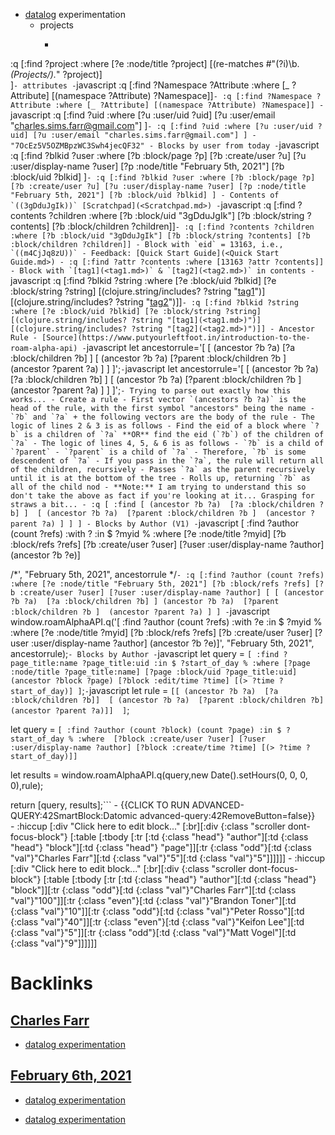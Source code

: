 - [datalog](<datalog.md>) experimentation
    - projects
        - ```javascript
:q [:find ?project
	:where 
    	[?e :node/title ?project]
		[(re-matches #"(?i)\b.*(Projects/).*" ?project)]	  
	]```
    - attributes
        - ```javascript
:q [:find ?Namespace ?Attribute
 :where [_ ?Attribute]
[(namespace ?Attribute) ?Namespace]]```
            - :q [:find ?Namespace ?Attribute
 :where [_ ?Attribute]
[(namespace ?Attribute) ?Namespace]]
        - ```javascript
:q [:find ?uid
:where
    [?u :user/uid ?uid]
	[?u :user/email "charles.sims.farr@gmail.com"]
   ]```
            - :q [:find ?uid
:where
    [?u :user/uid ?uid]
	[?u :user/email "charles.sims.farr@gmail.com"]
   ]
            - "7OcEz5V5OZMBpzWC3Swh4jecQF32"
    - Blocks by user from today
        - ```javascript
:q [:find ?blkid ?user
   	:where
   	[?b :block/page ?p]
	[?b	:create/user ?u]
	[?u :user/display-name ?user]
	[?p :node/title "February 5th, 2021"]
	[?b	:block/uid ?blkid]
   ]```
            - :q [:find ?blkid ?user
   	:where
   	[?b :block/page ?p]
	[?b	:create/user ?u]
	[?u :user/display-name ?user]
	[?p :node/title "February 5th, 2021"]
	[?b	:block/uid ?blkid]
   ]
    - Contents of `((3gDduJgIk))` [Scratchpad](<Scratchpad.md>)
        - ```javascript
:q [:find ?contents ?children
   	:where
   	[?b :block/uid "3gDduJgIk"]
	[?b :block/string ?contents]
	[?b :block/children ?children]]```
            - :q [:find ?contents ?children
   	:where
   	[?b :block/uid "3gDduJgIk"]
	[?b :block/string ?contents]
	[?b :block/children ?children]]
        - Block with `eid` = 13163, i.e., `((m4CjJq8zU))`
            - Feedback: [Quick Start Guide](<Quick Start Guide.md>)
            - :q [:find ?attr ?contents
:where
[13163 ?attr ?contents]]
        - Block with `[tag1](<tag1.md>)` & `[tag2](<tag2.md>)` in contents
            - ```javascript
:q [:find ?blkid ?string
   :where
    [?e :block/uid ?blkid]
   	[?e :block/string ?string]
	[(clojure.string/includes? ?string "[tag1](<tag1.md>)")]
	[(clojure.string/includes? ?string "[tag2](<tag2.md>)")]]```
                - :q [:find ?blkid ?string
   :where
    [?e :block/uid ?blkid]
   	[?e :block/string ?string]
	[(clojure.string/includes? ?string "[tag1](<tag1.md>)")]
	[(clojure.string/includes? ?string "[tag2](<tag2.md>)")]]
    - Ancestor Rule
        - [Source](https://www.putyourleftfoot.in/introduction-to-the-roam-alpha-api)
        - ```javascript
let ancestorrule='[ [ (ancestor ?b ?a) [?a :block/children ?b] ] [ (ancestor ?b ?a) [?parent :block/children ?b ] (ancestor ?parent ?a) ] ] ]';```
        - ```javascript
let ancestorrule='[ 
                   [ (ancestor ?b ?a) 
                        [?a :block/children ?b] ] 
                   [ (ancestor ?b ?a) 
                        [?parent :block/children ?b ] 
                        (ancestor ?parent ?a) ] ] ]';```
        - Trying to parse out exactly how this works...
            - Create a rule
                - First vector `(ancestors ?b ?a)` is the head of the rule, with the first symbol "ancestors" being the name
                    - `?b` and `?a` + the following vectors are the body of the rule
                - The logic of lines 2 & 3 is as follows
                    - Find the eid of a block where `?b` is a children of `?a` **OR** find the eid (`?b`) of the children of `?a`
                - The logic of lines 4, 5, & 6 is as follows
                    - `?b` is a child of `?parent`
                    - `?parent` is a child of `?a`
                    - Therefore, `?b` is some descendent of `?a`
                    - If you pass in the `?a`, the rule will return all of the children, recursively
                        - Passes `?a` as the parent recursively until it is at the bottom of the tree
                        - Rolls up, returning `?b` as all of the child nod
                    - **Note:** I am trying to understand this so don't take the above as fact if you're looking at it... Grasping for straws a bit...
            - :q [ :find
                  [ (ancestor ?b ?a) 
                        [?a :block/children ?b] ] 
                   [ (ancestor ?b ?a) 
                        [?parent :block/children ?b ] 
                        (ancestor ?parent ?a) ] ] ]
    - Blocks by Author (V1)
        - ```javascript
[ :find ?author (count ?refs)
	:with ?
    :in $ ?myid %
    :where 
    	[?e :node/title ?myid] 
    	[?b :block/refs ?refs] 
        [?b :create/user ?user]
        [?user :user/display-name ?author]
        (ancestor ?b ?e)]


/*', "February 5th, 2021", ancestorrule */```
            - :q [:find ?author (count ?refs)
    :where
    [?e :node/title "February 5th, 2021"]
    [?b :block/refs ?refs]
    [?b :create/user ?user]
    [?user :user/display-name ?author]
    [
      [ (ancestor ?b ?a) 
         [?a :block/children ?b] ]
      (ancestor ?b ?a) 
       	[?parent :block/children ?b ] 
       (ancestor ?parent ?a) ]
]
        - ```javascript
window.roamAlphaAPI.q('[ :find ?author (count ?refs) :with ?e :in $ ?myid % :where [?e :node/title ?myid] [?b :block/refs ?refs] [?b :create/user ?user] [?user :user/display-name ?author] (ancestor ?b ?e)]', "February 5th, 2021", ancestorrule);```
    - Blocks by Author
        - ```javascript
let query = `[
  :find ?page_title:name ?page_title:uid
  :in $ ?start_of_day %
  :where
  [?page :node/title ?page_title:name]
  [?page :block/uid ?page_title:uid]
  (ancestor ?block ?page)
  [?block :edit/time ?time]
  [(> ?time ?start_of_day)]
]`;```
        - ```javascript
let rule = `[[ (ancestor ?b ?a) 
             [?a :block/children ?b]] 
             [ (ancestor ?b ?a) 
             [?parent :block/children ?b] 
             (ancestor ?parent ?a)]] 
		    ]`;

let query = `[
	:find ?author (count ?block) (count ?page)
    :in $ ?start_of_day %
    :where 
        [?block :create/user ?user]
        [?user :user/display-name ?author]
  		[?block :create/time ?time]
  		[(> ?time ?start_of_day)]]`

let results = window.roamAlphaAPI.q(query,new Date().setHours(0, 0, 0, 0),rule);

return [query, results];```
            - {{CLICK TO RUN ADVANCED-QUERY:42SmartBlock:Datomic advanced-query:42RemoveButton=false}}     
                - :hiccup [:div "Click here to edit block..." [:br][:div {:class "scroller dont-focus-block"}  [:table [:tbody [:tr [:td {:class "head"} "author"][:td {:class "head"} "block"][:td {:class "head"} "page"]][:tr {:class "odd"}[:td {:class "val"}"Charles Farr"][:td {:class "val"}"5"][:td {:class "val"}"5"]]]]]]
                - :hiccup [:div "Click here to edit block..." [:br][:div {:class "scroller dont-focus-block"}  [:table [:tbody [:tr [:td {:class "head"} "author"][:td {:class "head"} "block"]][:tr {:class "odd"}[:td {:class "val"}"Charles Farr"][:td {:class "val"}"100"]][:tr {:class "even"}[:td {:class "val"}"Brandon Toner"][:td {:class "val"}"10"]][:tr {:class "odd"}[:td {:class "val"}"Peter Rosso"][:td {:class "val"}"40"]][:tr {:class "even"}[:td {:class "val"}"Keifon Lee"][:td {:class "val"}"5"]][:tr {:class "odd"}[:td {:class "val"}"Matt Vogel"][:td {:class "val"}"9"]]]]]]

# Backlinks
## [Charles Farr](<Charles Farr.md>)
- [datalog experimentation](<datalog experimentation.md>)

## [February 6th, 2021](<February 6th, 2021.md>)
- [datalog experimentation](<datalog experimentation.md>)

- [datalog experimentation](<datalog experimentation.md>)

